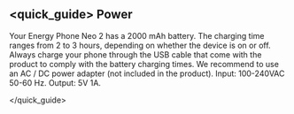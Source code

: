 ## <quick_guide> Power

 Your Energy Phone Neo 2 has a 2000 mAh battery. The charging time ranges from 2 to 3 hours, depending on whether the device is on or off. Always charge your phone through the USB cable that come with the product to comply with the battery charging times. We recommend to use an AC / DC power adapter (not included in the product). Input: 100-240VAC 50-60 Hz. Output: 5V 1A.

</quick_guide>


